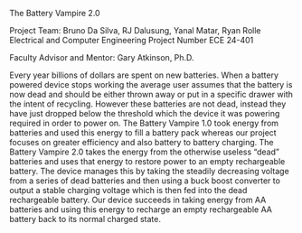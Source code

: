 The Battery Vampire 2.0

Project Team: Bruno Da Silva, RJ Dalusung, Yanal Matar, Ryan Rolle
Electrical and Computer Engineering
Project Number ECE 24-401

Faculty Advisor and Mentor: Gary Atkinson, Ph.D.

Every year billions of dollars are spent on new batteries. When a battery powered device stops working the average user assumes that the battery is now dead and should be either thrown away or put in a specific drawer with the intent of recycling. However these batteries are not dead, instead they have just dropped below the threshold which the device it was powering required in order to power on. The Battery Vampire 1.0 took energy from batteries and used this energy to fill a battery pack whereas our project focuses on greater efficiency and also battery to battery charging. The Battery Vampire 2.0 takes the energy from the otherwise useless “dead” batteries and uses that energy to restore power to an empty rechargeable battery. The device manages this by taking the steadily decreasing voltage from a series of dead batteries and then using a buck boost converter to output a stable charging voltage which is then fed into the dead rechargeable battery. Our device succeeds in taking energy from AA batteries and using this energy to recharge an empty rechargeable AA battery back to its normal charged state.


